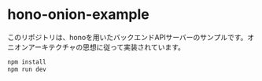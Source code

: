 # hono-onion-example

このリポジトリは、honoを用いたバックエンドAPIサーバーのサンプルです。オニオンアーキテクチャの思想に従って実装されています。

```bash
npm install
npm run dev
```
